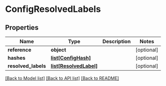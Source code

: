 # ConfigResolvedLabels

## Properties
Name | Type | Description | Notes
------------ | ------------- | ------------- | -------------
**reference** | **object** |  | [optional] 
**hashes** | [**list[ConfigHash]**](ConfigHash.md) |  | [optional] 
**resolved_labels** | [**list[ResolvedLabel]**](ResolvedLabel.md) |  | [optional] 

[[Back to Model list]](../README.md#documentation-for-models) [[Back to API list]](../README.md#documentation-for-api-endpoints) [[Back to README]](../README.md)


